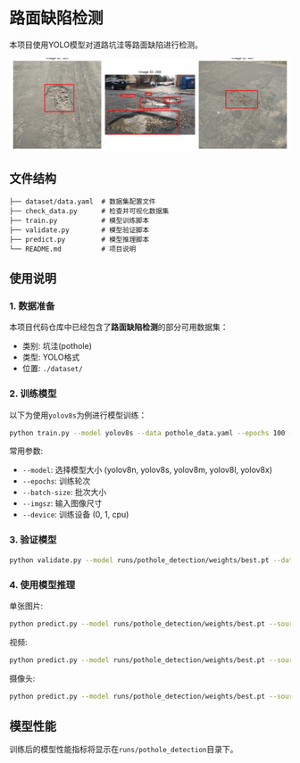 # 路面缺陷检测

本项目使用YOLO模型对道路坑洼等路面缺陷进行检测。

![tearse_figure](sample_visualizations.png)

## 文件结构

```
├── dataset/data.yaml  # 数据集配置文件
├── check_data.py      # 检查并可视化数据集
├── train.py           # 模型训练脚本
├── validate.py        # 模型验证脚本
├── predict.py         # 模型推理脚本
└── README.md          # 项目说明
```

## 使用说明

### 1. 数据准备

本项目代码仓库中已经包含了**路面缺陷检测**的部分可用数据集：
- 类别: 坑洼(pothole)
- 类型: YOLO格式
- 位置: `./dataset/`

### 2. 训练模型

以下为使用`yolov8s`为例进行模型训练：
```bash
python train.py --model yolov8s --data pothole_data.yaml --epochs 100 --batch-size 16
```

常用参数:
- `--model`: 选择模型大小 (yolov8n, yolov8s, yolov8m, yolov8l, yolov8x)
- `--epochs`: 训练轮次
- `--batch-size`: 批次大小
- `--imgsz`: 输入图像尺寸
- `--device`: 训练设备 (0, 1, cpu)

### 3. 验证模型

```bash
python validate.py --model runs/pothole_detection/weights/best.pt --data pothole_data.yaml
```

### 4. 使用模型推理

单张图片:
```bash
python predict.py --model runs/pothole_detection/weights/best.pt --source path/to/image.jpg
```

视频:
```bash
python predict.py --model runs/pothole_detection/weights/best.pt --source path/to/video.mp4
```

摄像头:
```bash
python predict.py --model runs/pothole_detection/weights/best.pt --source 0
```

## 模型性能

训练后的模型性能指标将显示在`runs/pothole_detection`目录下。

